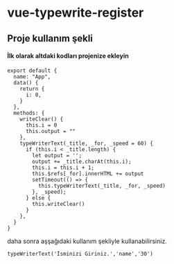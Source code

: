 # vue-typewrite-register

## Proje kullanım şekli
#### İlk olarak altdaki kodları projenize ekleyin 
```
export default {
  name: "App",
  data() {
    return {
      i: 0,
    }
  },
  methods: {
    writeClear() {
      this.i = 0
      this.output = ""
    },
    typeWriterText(_title, _for, _speed = 60) {
      if (this.i < _title.length) {
        let output = '';
        output += _title.charAt(this.i);
        this.i = this.i + 1;
        this.$refs[_for].innerHTML += output
        setTimeout(() => {
          this.typeWriterText(_title, _for, _speed)
        }, _speed);
      } else {
        this.writeClear()
      }
    },
  }
}
```
daha sonra aşşağıdaki kullanım şekliyle kullanabilirsiniz.
```
typeWriterText('İsminizi Giriniz.','name','30')
```

